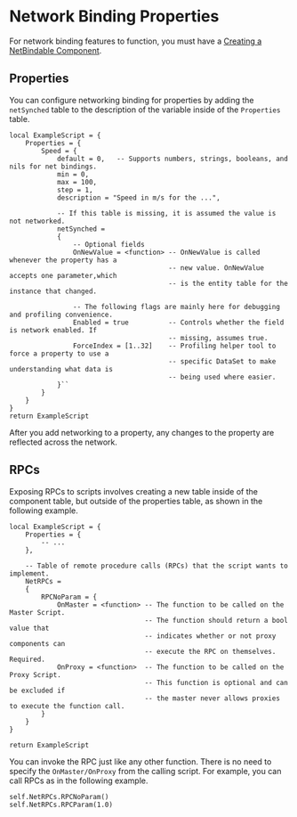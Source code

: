 # Network Binding Properties<a name="lua-script-networking-binding"></a>

For network binding features to function, you must have a [Creating a NetBindable Component](network-replicas-binding.md)\.

## Properties<a name="lua-script-networking-binding-properties"></a>

You can configure networking binding for properties by adding the `netSynched` table to the description of the variable inside of the `Properties` table\.

```
local ExampleScript = {
    Properties = {
        Speed = {
            default = 0,   -- Supports numbers, strings, booleans, and nils for net bindings.
            min = 0,
            max = 100,
            step = 1,
            description = "Speed in m/s for the ...",
 
            -- If this table is missing, it is assumed the value is not networked.
            netSynched =
            {
                -- Optional fields
                OnNewValue = <function> -- OnNewValue is called whenever the property has a
                                        -- new value. OnNewValue accepts one parameter,which
                                        -- is the entity table for the instance that changed.
 
                -- The following flags are mainly here for debugging and profiling convenience.
                Enabled = true          -- Controls whether the field is network enabled. If 
                                        -- missing, assumes true.
                ForceIndex = [1..32]    -- Profiling helper tool to force a property to use a
                                        -- specific DataSet to make understanding what data is 
                                        -- being used where easier.
            }``
        }
    }
}
return ExampleScript
```

After you add networking to a property, any changes to the property are reflected across the network\.

## RPCs<a name="lua-script-networking-binding-rpcs"></a>

Exposing RPCs to scripts involves creating a new table inside of the component table, but outside of the properties table, as shown in the following example\.

```
local ExampleScript = {
    Properties = {
        -- ...
    },
  
    -- Table of remote procedure calls (RPCs) that the script wants to implement.
    NetRPCs =
    {
        RPCNoParam = {
            OnMaster = <function> -- The function to be called on the Master Script.
                                  -- The function should return a bool value that 
                                  -- indicates whether or not proxy components can 
                                  -- execute the RPC on themselves. Required.
            OnProxy = <function>  -- The function to be called on the Proxy Script. 
                                  -- This function is optional and can be excluded if 
                                  -- the master never allows proxies to execute the function call.
        }
    }
}
 
return ExampleScript
```

You can invoke the RPC just like any other function\. There is no need to specify the `OnMaster/OnProxy` from the calling script\. For example, you can call RPCs as in the following example\.

```
self.NetRPCs.RPCNoParam()
self.NetRPCs.RPCParam(1.0)
```